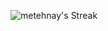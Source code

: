 ![metehnay's Streak](https://github-readme-streak-stats.herokuapp.com/?user=metehnay&theme=vue-dark&hide_border=false)
